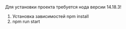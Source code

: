 Для установки проекта требуется нода версии 14.18.3!

1. Установка зависимостей npm install
2. npm run start